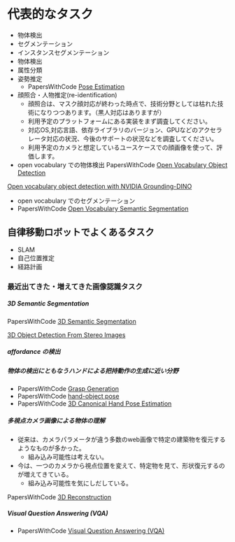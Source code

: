 # 代表的なタスク
- 物体検出
- セグメンテーション
- インスタンスセグメンテーション
- 物体検出
- 属性分類
- 姿勢推定
  - PapersWithCode [Pose Estimation](https://paperswithcode.com/task/pose-estimation)
- 顔照合・人物推定(re-identification)
  - 顔照合は、マスク顔対応が終わった時点で、技術分野としては枯れた技術になりつつあります。（黒人対応はありますが）
  - 利用予定のプラットフォームにある実装をまず調査してください。
  - 対応OS,対応言語、依存ライブラリのバージョン、GPUなどのアクセラレータ対応の状況、今後のサポートの状況などを調査してください。
  - 利用予定のカメラと想定しているユースケースでの顔画像を使って、評価します。
- open vocabulary での物体検出
PapersWithCode [Open Vocabulary Object Detection](https://paperswithcode.com/task/open-vocabulary-object-detection)

[Open vocabulary object detection with NVIDIA Grounding-DINO](https://www.nvidia.com/ja-jp/on-demand/session/other2024-tao55gdino/)

- open vocabulary でのセグメンテーション
- PapersWithCode [Open Vocabulary Semantic Segmentation](https://paperswithcode.com/task/open-vocabulary-semantic-segmentation)


## 自律移動ロボットでよくあるタスク
- SLAM
- 自己位置推定
- 経路計画

### 最近出てきた・増えてきた画像認識タスク
##### 3D Semantic Segmentation
PapersWithCode [3D Semantic Segmentation](https://paperswithcode.com/task/3d-semantic-segmentation)


[3D Object Detection From Stereo Images](https://paperswithcode.com/task/3d-object-detection-from-stereo-images)

##### affordance の検出
##### 物体の検出にともなうハンドによる把持動作の生成に近い分野

- PapersWithCode [Grasp Generation](https://paperswithcode.com/task/grasp-generation)
- PapersWithCode [hand-object pose](https://paperswithcode.com/task/hand-object-pose)
- PapersWithCode [3D Canonical Hand Pose Estimation](https://paperswithcode.com/task/3d-canonical-hand-pose-estimation)


##### 多視点カメラ画像による物体の理解
  - 従来は、カメラパラメータが違う多数のweb画像で特定の建築物を復元するようなものが多かった。
    - 組み込み可能性は考えない。
  - 今は、一つのカメラから視点位置を変えて、特定物を見て、形状復元するのが増えてきている。
    - 組み込み可能性を気にしだしている。

PapersWithCode [3D Reconstruction](https://paperswithcode.com/task/3d-reconstruction)

##### Visual Question Answering (VQA)
- PapersWithCode [Visual Question Answering (VQA)](https://paperswithcode.com/task/visual-question-answering)

